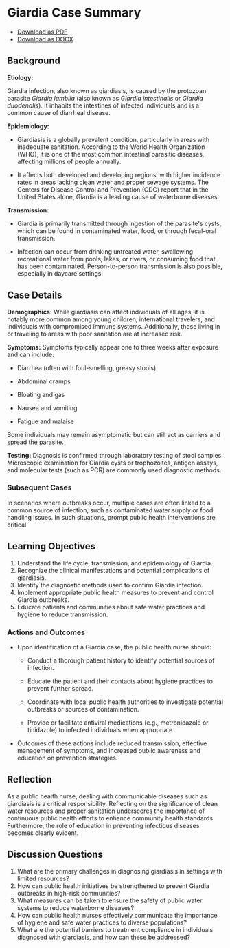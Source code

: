 # Giardia Case Summary
- [Download as PDF](giardia2.pdf)
- [Download as DOCX](giardia2.docx)



## Background

**Etiology:**

Giardia infection, also known as giardiasis, is caused by the protozoan parasite *Giardia lamblia* (also known as *Giardia intestinalis* or *Giardia duodenalis*). It inhabits the intestines of infected individuals and is a common cause of diarrheal disease.

**Epidemiology:**

- Giardiasis is a globally prevalent condition, particularly in areas with inadequate sanitation. According to the World Health Organization (WHO), it is one of the most common intestinal parasitic diseases, affecting millions of people annually.

- It affects both developed and developing regions, with higher incidence rates in areas lacking clean water and proper sewage systems. The Centers for Disease Control and Prevention (CDC) report that in the United States alone, Giardia is a leading cause of waterborne diseases.

**Transmission:**

- Giardia is primarily transmitted through ingestion of the parasite's cysts, which can be found in contaminated water, food, or through fecal-oral transmission.

- Infection can occur from drinking untreated water, swallowing recreational water from pools, lakes, or rivers, or consuming food that has been contaminated. Person-to-person transmission is also possible, especially in daycare settings.

## Case Details

**Demographics:**
While giardiasis can affect individuals of all ages, it is notably more common among young children, international travelers, and individuals with compromised immune systems. Additionally, those living in or traveling to areas with poor sanitation are at increased risk.

**Symptoms:**
Symptoms typically appear one to three weeks after exposure and can include:

  - Diarrhea (often with foul-smelling, greasy stools)

  - Abdominal cramps

  - Bloating and gas

  - Nausea and vomiting

  - Fatigue and malaise

Some individuals may remain asymptomatic but can still act as carriers and spread the parasite.

**Testing:**
Diagnosis is confirmed through laboratory testing of stool samples. Microscopic examination for Giardia cysts or trophozoites, antigen assays, and molecular tests (such as PCR) are commonly used diagnostic methods.

### Subsequent Cases
In scenarios where outbreaks occur, multiple cases are often linked to a common source of infection, such as contaminated water supply or food handling issues. In such situations, prompt public health interventions are critical.

## Learning Objectives
1. Understand the life cycle, transmission, and epidemiology of Giardia.
2. Recognize the clinical manifestations and potential complications of giardiasis.
3. Identify the diagnostic methods used to confirm Giardia infection.
4. Implement appropriate public health measures to prevent and control Giardia outbreaks.
5. Educate patients and communities about safe water practices and hygiene to reduce transmission.

### Actions and Outcomes

- Upon identification of a Giardia case, the public health nurse should:

  - Conduct a thorough patient history to identify potential sources of infection.

  - Educate the patient and their contacts about hygiene practices to prevent further spread.

  - Coordinate with local public health authorities to investigate potential outbreaks or sources of contamination.

  - Provide or facilitate antiviral medications (e.g., metronidazole or tinidazole) to infected individuals when appropriate.

- Outcomes of these actions include reduced transmission, effective management of symptoms, and increased public awareness and education on prevention strategies.

## Reflection
As a public health nurse, dealing with communicable diseases such as giardiasis is a critical responsibility. Reflecting on the significance of clean water resources and proper sanitation underscores the importance of continuous public health efforts to enhance community health standards. Furthermore, the role of education in preventing infectious diseases becomes clearly evident.

## Discussion Questions
1. What are the primary challenges in diagnosing giardiasis in settings with limited resources?
2. How can public health initiatives be strengthened to prevent Giardia outbreaks in high-risk communities?
3. What measures can be taken to ensure the safety of public water systems to reduce waterborne diseases?
4. How can public health nurses effectively communicate the importance of hygiene and safe water practices to diverse populations?
5. What are the potential barriers to treatment compliance in individuals diagnosed with giardiasis, and how can these be addressed?
